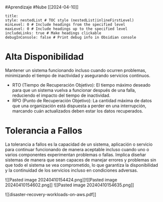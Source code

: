 #Aprendizaje #Nube
[[2024-04-10]]
```table-of-contents
title: 
style: nestedList # TOC style (nestedList|inlineFirstLevel)
minLevel: 0 # Include headings from the specified level
maxLevel: 0 # Include headings up to the specified level
includeLinks: true # Make headings clickable
debugInConsole: false # Print debug info in Obsidian console
```
# **Alta Disponibilidad** 
Mantener un sistema funcionando incluso cuando ocurren problemas, minimizando el tiempo de inactividad y asegurando servicios continuos.
- RTO (Tiempo de Recuperación Objetivo): El tiempo máximo deseado para que un sistema vuelva a funcionar después de una falla, reduciendo el impacto del tiempo de inactividad.
- RPO (Punto de Recuperación Objetivo): La cantidad máxima de datos que una organización está dispuesta a perder en una interrupción, marcando cuán actualizados deben estar los datos recuperados.
# **Tolerancia a Fallos** 
La tolerancia a fallos es la capacidad de un sistema, aplicación o servicio para continuar funcionando de manera aceptable incluso cuando uno o varios componentes experimentan problemas o fallas. Implica diseñar sistemas de manera que sean capaces de manejar errores y problemas sin que todo el sistema se vea comprometido, lo que garantiza la disponibilidad y la continuidad de los servicios incluso en condiciones adversas.

![[Pasted image 20240410154424.png]]![[Pasted image 20240410154602.png]]
![[Pasted image 20240410154635.png]]

![[disaster-recovery-workloads-on-aws.pdf]]